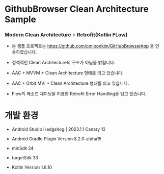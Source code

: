 # GithubBrowser Clean Architecture Sample
### Modern Clean Architecture + Retrofit(Kotlin FLow)


* 본 샘플 프로젝트는 https://github.com/omjoonkim/GitHubBrowserApp 을 인용하였습니다.

* 정석적인 Clean Architecture의 구조가 아님을 밝힙니다.

* AAC + MVVM + Clean Architecture 형태를 띄고 있습니다.
* AAC + Orbit MVI + Clean Architecture 형태를 띄고 있습니다.

* Flow의 메소드 체이닝을 이용한 Retrofit Error Handling을 담고 있습니다.


# 개발 환경

* Android Studio Hedgehog | 2023.1.1 Canary 13

* Android Gradle Plugin Version 8.2.0-alpha15

* minSdk 24

* targetSdk 33

* Kotlin Version 1.8.10
